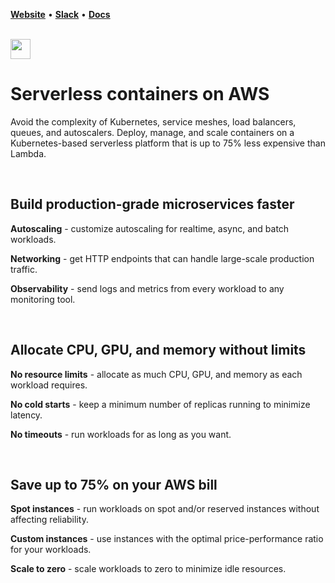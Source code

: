 **[Website](https://www.cortex.dev)** • **[Slack](https://community.cortex.dev)** • **[Docs](https://docs.cortex.dev)**

<br>

<img src='https://s3-us-west-2.amazonaws.com/cortex-public/logo.png' height='32'>

<br>

# Serverless containers on AWS

Avoid the complexity of Kubernetes, service meshes, load balancers, queues, and autoscalers. Deploy, manage, and scale containers on a Kubernetes-based serverless platform that is up to 75% less expensive than Lambda.

<br>

## Build production-grade microservices faster

**Autoscaling** - customize autoscaling for realtime, async, and batch workloads.

**Networking** - get HTTP endpoints that can handle large-scale production traffic.

**Observability** - send logs and metrics from every workload to any monitoring tool.

<br>

## Allocate CPU, GPU, and memory without limits

**No resource limits** - allocate as much CPU, GPU, and memory as each workload requires.

**No cold starts** - keep a minimum number of replicas running to minimize latency.

**No timeouts** - run workloads for as long as you want.

<br>

## Save up to 75% on your AWS bill

**Spot instances** - run workloads on spot and/or reserved instances without affecting reliability.

**Custom instances** - use instances with the optimal price-performance ratio for your workloads.

**Scale to zero** - scale workloads to zero to minimize idle resources.
